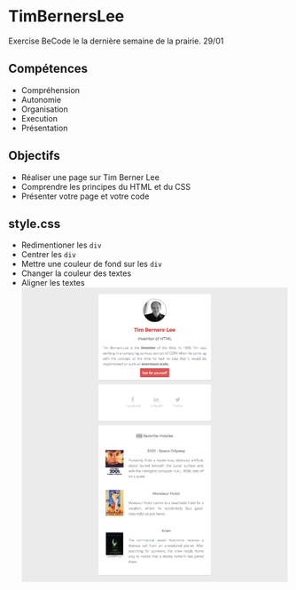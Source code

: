 # TimBernersLee
Exercise BeCode le la dernière semaine de la prairie. 29/01

## Compétences

- Compréhension
- Autonomie
- Organisation
- Execution
- Présentation

## Objectifs

- Réaliser une page sur Tim Berner Lee
- Comprendre les principes du HTML et du CSS
- Présenter votre page et votre code

## style.css

- Redimentioner les `div`
- Centrer les `div`
- Mettre une couleur de fond sur les `div`
- Changer la couleur des textes
- Aligner les textes
![Goal CSS](images/goal-css.png)
